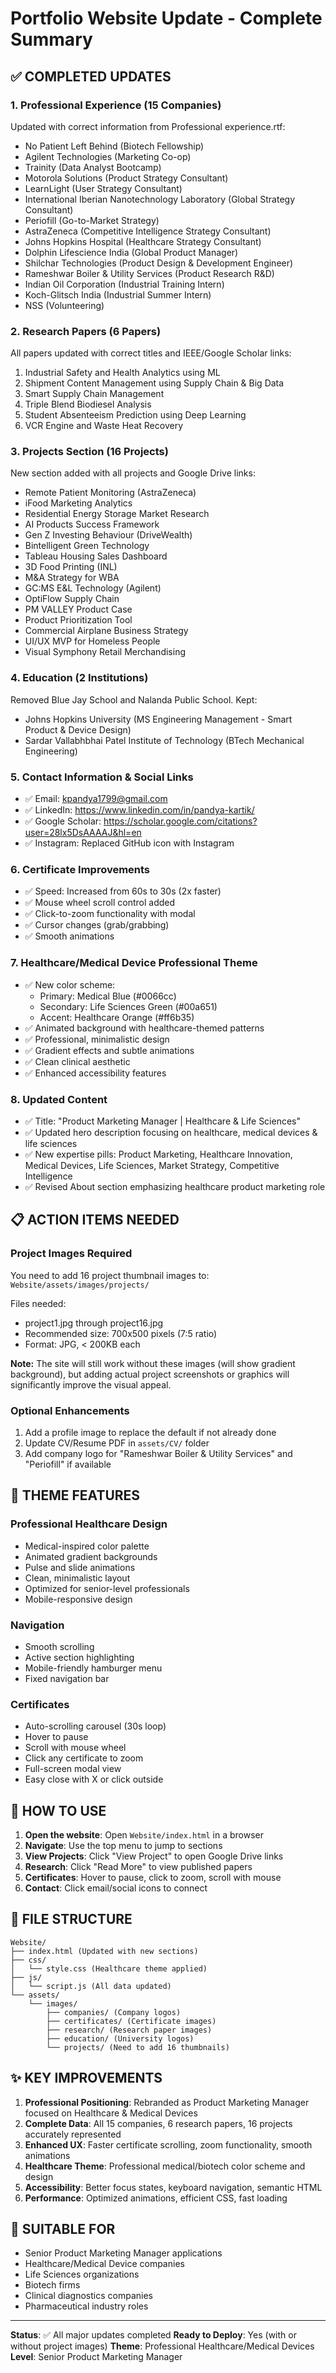 # Portfolio Website Update - Complete Summary

## ✅ COMPLETED UPDATES

### 1. **Professional Experience (15 Companies)**
Updated with correct information from Professional experience.rtf:
- No Patient Left Behind (Biotech Fellowship)
- Agilent Technologies (Marketing Co-op)
- Trainity (Data Analyst Bootcamp)
- Motorola Solutions (Product Strategy Consultant)
- LearnLight (User Strategy Consultant)
- International Iberian Nanotechnology Laboratory (Global Strategy Consultant)
- Periofill (Go-to-Market Strategy)
- AstraZeneca (Competitive Intelligence Strategy Consultant)
- Johns Hopkins Hospital (Healthcare Strategy Consultant)
- Dolphin Lifescience India (Global Product Manager)
- Shilchar Technologies (Product Design & Development Engineer)
- Rameshwar Boiler & Utility Services (Product Research R&D)
- Indian Oil Corporation (Industrial Training Intern)
- Koch-Glitsch India (Industrial Summer Intern)
- NSS (Volunteering)

### 2. **Research Papers (6 Papers)**
All papers updated with correct titles and IEEE/Google Scholar links:
1. Industrial Safety and Health Analytics using ML
2. Shipment Content Management using Supply Chain & Big Data
3. Smart Supply Chain Management
4. Triple Blend Biodiesel Analysis
5. Student Absenteeism Prediction using Deep Learning
6. VCR Engine and Waste Heat Recovery

### 3. **Projects Section (16 Projects)**
New section added with all projects and Google Drive links:
- Remote Patient Monitoring (AstraZeneca)
- iFood Marketing Analytics
- Residential Energy Storage Market Research
- AI Products Success Framework
- Gen Z Investing Behaviour (DriveWealth)
- Bintelligent Green Technology
- Tableau Housing Sales Dashboard
- 3D Food Printing (INL)
- M&A Strategy for WBA
- GC:MS E&L Technology (Agilent)
- OptiFlow Supply Chain
- PM VALLEY Product Case
- Product Prioritization Tool
- Commercial Airplane Business Strategy
- UI/UX MVP for Homeless People
- Visual Symphony Retail Merchandising

### 4. **Education (2 Institutions)**
Removed Blue Jay School and Nalanda Public School. Kept:
- Johns Hopkins University (MS Engineering Management - Smart Product & Device Design)
- Sardar Vallabhbhai Patel Institute of Technology (BTech Mechanical Engineering)

### 5. **Contact Information & Social Links**
- ✅ Email: kpandya1799@gmail.com
- ✅ LinkedIn: https://www.linkedin.com/in/pandya-kartik/
- ✅ Google Scholar: https://scholar.google.com/citations?user=28lx5DsAAAAJ&hl=en
- ✅ Instagram: Replaced GitHub icon with Instagram

### 6. **Certificate Improvements**
- ✅ Speed: Increased from 60s to 30s (2x faster)
- ✅ Mouse wheel scroll control added
- ✅ Click-to-zoom functionality with modal
- ✅ Cursor changes (grab/grabbing)
- ✅ Smooth animations

### 7. **Healthcare/Medical Device Professional Theme**
- ✅ New color scheme:
  - Primary: Medical Blue (#0066cc)
  - Secondary: Life Sciences Green (#00a651)
  - Accent: Healthcare Orange (#ff6b35)
- ✅ Animated background with healthcare-themed patterns
- ✅ Professional, minimalistic design
- ✅ Gradient effects and subtle animations
- ✅ Clean clinical aesthetic
- ✅ Enhanced accessibility features

### 8. **Updated Content**
- ✅ Title: "Product Marketing Manager | Healthcare & Life Sciences"
- ✅ Updated hero description focusing on healthcare, medical devices & life sciences
- ✅ New expertise pills: Product Marketing, Healthcare Innovation, Medical Devices, Life Sciences, Market Strategy, Competitive Intelligence
- ✅ Revised About section emphasizing healthcare product marketing role

## 📋 ACTION ITEMS NEEDED

### **Project Images Required**
You need to add 16 project thumbnail images to:
`Website/assets/images/projects/`

Files needed:
- project1.jpg through project16.jpg
- Recommended size: 700x500 pixels (7:5 ratio)
- Format: JPG, < 200KB each

**Note:** The site will still work without these images (will show gradient background), but adding actual project screenshots or graphics will significantly improve the visual appeal.

### **Optional Enhancements**
1. Add a profile image to replace the default if not already done
2. Update CV/Resume PDF in `assets/CV/` folder
3. Add company logo for "Rameshwar Boiler & Utility Services" and "Periofill" if available

## 🎨 THEME FEATURES

### Professional Healthcare Design
- Medical-inspired color palette
- Animated gradient backgrounds
- Pulse and slide animations
- Clean, minimalistic layout
- Optimized for senior-level professionals
- Mobile-responsive design

### Navigation
- Smooth scrolling
- Active section highlighting
- Mobile-friendly hamburger menu
- Fixed navigation bar

### Certificates
- Auto-scrolling carousel (30s loop)
- Hover to pause
- Scroll with mouse wheel
- Click any certificate to zoom
- Full-screen modal view
- Easy close with X or click outside

## 🚀 HOW TO USE

1. **Open the website**: Open `Website/index.html` in a browser
2. **Navigate**: Use the top menu to jump to sections
3. **View Projects**: Click "View Project" to open Google Drive links
4. **Research**: Click "Read More" to view published papers
5. **Certificates**: Hover to pause, click to zoom, scroll with mouse
6. **Contact**: Click email/social icons to connect

## 📁 FILE STRUCTURE
```
Website/
├── index.html (Updated with new sections)
├── css/
│   └── style.css (Healthcare theme applied)
├── js/
│   └── script.js (All data updated)
└── assets/
    └── images/
        ├── companies/ (Company logos)
        ├── certificates/ (Certificate images)
        ├── research/ (Research paper images)
        ├── education/ (University logos)
        └── projects/ (Need to add 16 thumbnails)
```

## ✨ KEY IMPROVEMENTS

1. **Professional Positioning**: Rebranded as Product Marketing Manager focused on Healthcare & Medical Devices
2. **Complete Data**: All 15 companies, 6 research papers, 16 projects accurately represented
3. **Enhanced UX**: Faster certificate scrolling, zoom functionality, smooth animations
4. **Healthcare Theme**: Professional medical/biotech color scheme and design
5. **Accessibility**: Better focus states, keyboard navigation, semantic HTML
6. **Performance**: Optimized animations, efficient CSS, fast loading

## 🎯 SUITABLE FOR

- Senior Product Marketing Manager applications
- Healthcare/Medical Device companies
- Life Sciences organizations
- Biotech firms
- Clinical diagnostics companies
- Pharmaceutical industry roles

---

**Status**: ✅ All major updates completed
**Ready to Deploy**: Yes (with or without project images)
**Theme**: Professional Healthcare/Medical Devices
**Level**: Senior Product Marketing Manager
